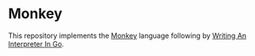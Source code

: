 # Monkey

This repository implements the [Monkey](https://web.archive.org/web/20210919045258/https://interpreterbook.com/#the-monkey-programming-language) language following by [Writing An Interpreter In Go](https://web.archive.org/web/20210919045258/https://interpreterbook.com/).